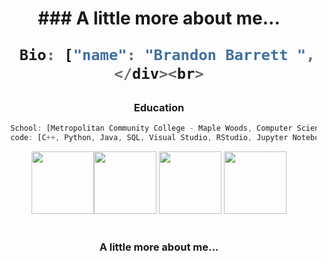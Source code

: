 <div align="center">

<h1> 
### A little more about me...  

```javascript
  Bio: ["name": "Brandon Barrett ", "age": 30, "city": "Kansas City"]
</div><br>
``` 
  
### Education
```javascript
  School: [Metropolitan Community College - Maple Woods, Computer Science Major] 
  code: [C++, Python, Java, SQL, Visual Studio, RStudio, Jupyter Notebook]
``` 

<img src="https://user-images.githubusercontent.com/74038190/212257454-16e3712e-945a-4ca2-b238-408ad0bf87e6.gif" width="100"><img src="https://user-images.githubusercontent.com/74038190/212257472-08e52665-c503-4bd9-aa20-f5a4dae769b5.gif" width="100">
<img src="https://user-images.githubusercontent.com/74038190/212257465-7ce8d493-cac5-494e-982a-5a9deb852c4b.gif" width="100">
<img src="https://user-images.githubusercontent.com/74038190/212284087-bbe7e430-757e-4901-90bf-4cd2ce3e1852.gif" width="100">
<br><br>

### A little more about me...  

